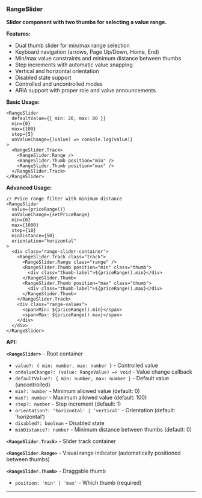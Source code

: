 ### RangeSlider

**Slider component with two thumbs for selecting a value range.**

**Features:**
- Dual thumb slider for min/max range selection
- Keyboard navigation (arrows, Page Up/Down, Home, End)
- Min/max value constraints and minimum distance between thumbs
- Step increments with automatic value snapping
- Vertical and horizontal orientation
- Disabled state support
- Controlled and uncontrolled modes
- ARIA support with proper role and value announcements

**Basic Usage:**

```tsx
<RangeSlider
  defaultValue={{ min: 20, max: 80 }}
  min={0}
  max={100}
  step={5}
  onValueChange={(value) => console.log(value)}
>
  <RangeSlider.Track>
    <RangeSlider.Range />
    <RangeSlider.Thumb position="min" />
    <RangeSlider.Thumb position="max" />
  </RangeSlider.Track>
</RangeSlider>
```

**Advanced Usage:**

```tsx
// Price range filter with minimum distance
<RangeSlider
  value={priceRange()}
  onValueChange={setPriceRange}
  min={0}
  max={1000}
  step={10}
  minDistance={50}
  orientation="horizontal"
>
  <div class="range-slider-container">
    <RangeSlider.Track class="track">
      <RangeSlider.Range class="range" />
      <RangeSlider.Thumb position="min" class="thumb">
        <div class="thumb-label">${priceRange().min}</div>
      </RangeSlider.Thumb>
      <RangeSlider.Thumb position="max" class="thumb">
        <div class="thumb-label">${priceRange().max}</div>
      </RangeSlider.Thumb>
    </RangeSlider.Track>
    <div class="range-values">
      <span>Min: ${priceRange().min}</span>
      <span>Max: ${priceRange().max}</span>
    </div>
  </div>
</RangeSlider>
```

**API:**

**`<RangeSlider>`** - Root container
- `value?: { min: number, max: number }` - Controlled value
- `onValueChange?: (value: RangeValue) => void` - Value change callback
- `defaultValue?: { min: number, max: number }` - Default value (uncontrolled)
- `min?: number` - Minimum allowed value (default: 0)
- `max?: number` - Maximum allowed value (default: 100)
- `step?: number` - Step increment (default: 1)
- `orientation?: 'horizontal' | 'vertical'` - Orientation (default: 'horizontal')
- `disabled?: boolean` - Disabled state
- `minDistance?: number` - Minimum distance between thumbs (default: 0)

**`<RangeSlider.Track>`** - Slider track container

**`<RangeSlider.Range>`** - Visual range indicator (automatically positioned between thumbs)

**`<RangeSlider.Thumb>`** - Draggable thumb
- `position: 'min' | 'max'` - Which thumb (required)

---

